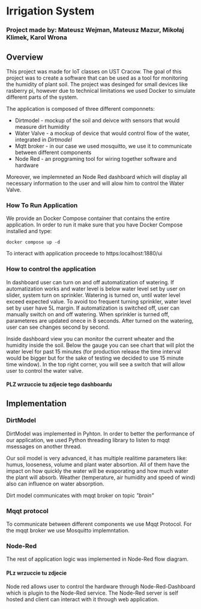 # Irrigation System

### Project made by: Mateusz Wejman, Mateusz Mazur, Mikołaj Klimek, Karol Wrona

## Overview

This project was made for IoT classes on UST Cracow. The goal of this project was to create a software that can be used as a tool for monitoring the humidity of plant soil. The project was desinged for small devices like rasberry pi, however due to technical limitations we used Docker to simulate different parts of the system.

The application is composed of three different componnets:
- Dirtmodel - mockup of the soil and deivce with sensors that would measure dirt humidity
- Water Valve - a mockup of device that would control flow of the water, integrated in *Dirtmodel*
- Mqtt broker - in our case we used mosquitto, we use it to communicate between different components
- Node Red - an proggraming tool for wiring together software and hardware

Moreover, we implemneted an Node Red dashboard which will display all necessary information to the user and will alow him to control the Water Valve.

### How To Run Application

We provide an Docker Compose container that contains the entire application. In order to run it make sure that you have Docker Compose installed and type:

```
docker compose up -d
```

To interact with application proceede to https:localhost:1880/ui

### How to control the application

In dashboard user can turn on and off automatization of watering. If automatization works and water level is below water level set by user on slider, system turn on sprinkler. Watering is turned on, until water level exceed expected value. To avoid too frequent turning sprinkler, water level set by user have 5L margin. If automatization is switched off, user can manually switch on and off watering. When sprinkler is turned off, parameteres are updated onece in 8 seconds. After turned on the watering, user can see changes second by second.  

Inside dashboard view you can monitor the current wheater and the humidity inside the soil. Below the gauge you can see chart that will plot the water level for past 15 minutes (for production release the time interval would be bigger but for the sake of testing we decided to use 15 minute time window). In the top right corner, you will see a switch that will allow user to control the water valve.

#### PLZ wrzuccie tu zdjecie tego dashboardu

## Implementation

### DirtModel

DirtModel was implemented in Pyhton. In order to better the performance of our application, we used Python threading library to listen to mqqt msessages on another thread.

Our soil model is very advanced, it has multiple realitime parameters like: humus, looseness, volume and plant water absortion. All of them have the impact on how quickly the water will be evaporating and how much water the plant will absorb. Weather (temperature, air humidity and speed of wind) also can influence on water absorption.


Dirt model communicates with mqqt broker on topic *"brain"*

### Mqqt protocol

To communicate between different components we use Mqqt Protocol. For the mqqt broker we use Mosquitto implemntation.

### Node-Red

The rest of application logic was implemented in Node-Red flow diagram.

#### PLz wrzuccie tu zdjecie

Node red allows user to control the hardware through Node-Red-Dashboard which is plugin to the Node-Red service. The Node-Red server is self hosted and client can interact with it through web application.
